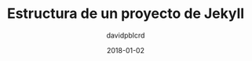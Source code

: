 ---
title: "Estructura de un proyecto de Jekyll"
layout: external_post
date: 2018-01-02

hidden: false # don't count this post in blog pagination
category: blog
author: davidpblcrd
externalLink: https://clouding.io/kb/estructura-de-un-proyecto-de-jekyll/
---